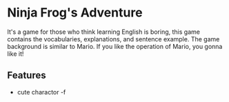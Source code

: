 Ninja Frog's Adventure
======

It's a game for those who think learning English is boring, this game contains the vocabularies, explanations, and sentence example. The game background is similar to Mario. If you like the operation of Mario, you gonna like it!


Features
------
  - cute charactor
-f
